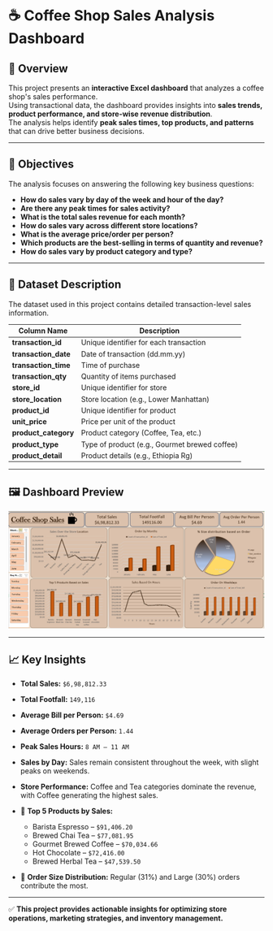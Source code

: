 # ☕ Coffee Shop Sales Analysis Dashboard  

## 📌 Overview  
This project presents an **interactive Excel dashboard** that analyzes a coffee shop's sales performance.  
Using transactional data, the dashboard provides insights into **sales trends, product performance, and store-wise revenue distribution**.  
The analysis helps identify **peak sales times, top products, and patterns** that can drive better business decisions.

---

## 🎯 Objectives  
The analysis focuses on answering the following key business questions:  
- **How do sales vary by day of the week and hour of the day?**  
- **Are there any peak times for sales activity?**  
- **What is the total sales revenue for each month?**  
- **How do sales vary across different store locations?**  
- **What is the average price/order per person?**  
- **Which products are the best-selling in terms of quantity and revenue?**  
- **How do sales vary by product category and type?**

---

## 📂 Dataset Description  
The dataset used in this project contains detailed transaction-level sales information.  

| Column Name       | Description |
|-------------------|-------------|
| **transaction_id** | Unique identifier for each transaction |
| **transaction_date** | Date of transaction (dd.mm.yy) |
| **transaction_time** | Time of purchase |
| **transaction_qty** | Quantity of items purchased |
| **store_id** | Unique identifier for store |
| **store_location** | Store location (e.g., Lower Manhattan) |
| **product_id** | Unique identifier for product |
| **unit_price** | Price per unit of the product |
| **product_category** | Product category (Coffee, Tea, etc.) |
| **product_type** | Type of product (e.g., Gourmet brewed coffee) |
| **product_detail** | Product details (e.g., Ethiopia Rg) |

---

## 🖼️ Dashboard Preview  
![Coffee Shop Sales Dashboard](Coffee%20Shop%20Sales%20Dashboard.png)

---

## 📈 Key Insights  
- **Total Sales:** `$6,98,812.33`
- **Total Footfall:** `149,116`  
- **Average Bill per Person:** `$4.69`  
- **Average Orders per Person:** `1.44`  
- **Peak Sales Hours:** `8 AM – 11 AM`  
- **Sales by Day:** Sales remain consistent throughout the week, with slight peaks on weekends.  
- **Store Performance:** Coffee and Tea categories dominate the revenue, with Coffee generating the highest sales.
  
- 🥇 **Top 5 Products by Sales:**  
  - Barista Espresso – `$91,406.20`  
  - Brewed Chai Tea – `$77,081.95`  
  - Gourmet Brewed Coffee – `$70,034.66`  
  - Hot Chocolate – `$72,416.00`  
  - Brewed Herbal Tea – `$47,539.50`  
- 🥤 **Order Size Distribution:** Regular (31%) and Large (30%) orders contribute the most.  

---

✅ **This project provides actionable insights for optimizing store operations, marketing strategies, and inventory management.**


